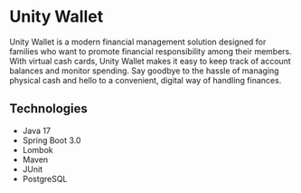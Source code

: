 # Unity Wallet

Unity Wallet is a modern financial management solution designed for families who want to promote financial responsibility among their members. With virtual cash cards, Unity Wallet makes it easy to keep track of account balances and monitor spending. Say goodbye to the hassle of managing physical cash and hello to a convenient, digital way of handling finances.

## Technologies
- Java 17
- Spring Boot 3.0
- Lombok
- Maven
- JUnit
- PostgreSQL
